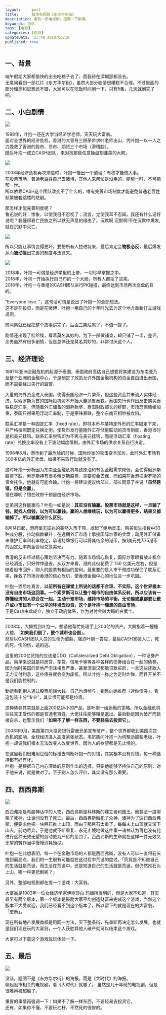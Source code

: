 ```yaml
---   
layout:     post  
title:      股市电视剧《东方华尔街》  
description: 看到一部电视剧，透漏一下剧情。  
keywords: 电影  
tags: [电影]  
categories: [电影]  
updateData:  23:40 2018/06/18   
published: true   
---  
```




## 一、背景 


端午假期大家都愉快的出去吃粽子去了，而我待在深圳那都没去。  
无意间看到一部烂片《东方华尔街》，虽然大部分剧情很糟糕不合理，不过里面的部分理念和思想还不错，大家可以在吃饭时间刷一下，只有5集，几天就刷完了吧。  


## 二、小白剧情 


![](http://res.tiankonguse.com/images/2018/06/20180618224510.png)  



1998年，叶抱一还在大学当经济学老师，天天玩大富翁。  
面对全世界的经济危机，香港的大领导三顾茅庐求叶老师出山，凭叶抱一以一人之力挽救了香港的股市、债市、期货三个市场（滑稽脸）。  
随后叶抱一成立CASH团队，来对抗那些任意操盘割韭菜的大鳄。  


![](http://res.tiankonguse.com/images/2018/06/20180618224550.png)  






2008年经济危机再次来临时，叶抱一悟出一个道理：有权才能做大事。  
在股票市场，普通老百姓自己去赌博，其他人来帮忙是没用的，能帮一时，不可能帮一世。  
所以依靠CASH这个团队改变不了什么的，唯有完善市场制度才能避免普通老百姓频繁被套跳楼的悲剧。  


那怎样才能完善制度呢？  
鲁迅说的好：惨象，以使我目不忍视了；流言，尤使我耳不忍闻。我还有什么话好说呢？我懂得衰亡民族之所以默无声息的缘由了。沉默啊,沉默啊!不在沉默中爆发,就在沉默中灭亡。   


![](http://res.tiankonguse.com/images/2018/06/20180618224841.png)   


所以只能让事情变得更坏，要把所有人拉进坑来，最后肯定会**物极必反**，最后爆发从而**被动**推出完善的制度与法律来。  



![](http://res.tiankonguse.com/images/2018/06/20180618224922.png)  


2018年，叶抱一可谓是经济学里的上帝，一切尽早掌握之中。   
2018年，叶抱一开始执行自己布的一个大局，所有人都拉了进来。    
2018年，叶抱一与重组的CASH团队进行PK碰撞，最终达到市场再次崩盘的目的。   


“Everyone lose. ”，这句话可谓是说出了叶抱一的全部想法。  
这不是在投资，而是在赌博，叶抱一用自己的十年时光去为这个地方重新订立游戏规则。  


前两集就已经把整个故事讲完了，后面三集烂尾了，不值一提了。  


剧情还出现了桂纶镁，看着莫名其妙的，为下一部做铺垫，却只铺了一半，差评。  
余男虽然有很多剧情，但是总体还是莫名其妙的，非常讨厌这个人。    


## 三、经济理论


1997年亚洲金融危机的起源于泰国，泰国政府高估自己想要将其建设为东南亚乃至整个亚洲的金融中心，于是制定了政策允许外国金融机构的资金自由进出泰国，而不需要经过央行的监管。  


大量的海外资金进入泰国，使得泰国经济一片繁荣，但这些资金并未流入实体经济。以索罗斯为首的国际投机资本开始大量抛售泰铢，泰国央行也作出反击购买泰铢稳定汇率，但随着外汇储备的消耗殆尽，泰国财政部长的辞职，市场恐慌情绪加重，泰国只得采用浮动汇率制，于是泰铢暴跌，整个东南亚相继被攻陷。  


联系汇率是一种固定汇率（fixed rate），即将本币与某特定外币的汇率固定下来，并严格按照既定兑换比例，使货币发行量随外汇存储量联动的货币制度，香港当时是和美元挂钩。联系汇率脱钩即为不再与美元挂钩，而是浮动汇率（floating rate）兑换比率没有上下波动幅度限制，由外汇市场的供求关系自行决定。  


1998年8月，港币到了最危险的时候，国际炒家的攻击变本加厉，此时外汇市场有300多亿的外汇卖盘，如果不采取行动就没有了。  


这时叶抱一分析因为东南亚金融危机导致原油和有色金融需求降低，会使得俄罗斯股票下跌，索罗斯持有很多俄罗斯股票，需要资金去保，而如果在香港把索罗斯的资金托住，他就有可能会输。叶抱一将建议提议给部长，部长同意了并说「**虽然是错，但是会赢**」。  
错在哪呢？错在政府干预自由经济市场。  


徒弟问这样能赢吗？叶抱一如是说：**其实没有输赢。股票市场就是这样，一旦输了钱，就找人借钱，以为可以赢钱。赢的人想继续玩，以为可以赢得更多，结果又都输掉了。所以输赢没什么区别。**   



8月14日起，港府毫无征兆的突然入市干预，发起了绝地反击。购买恒生指数中33种成分股，拉动指数攀升；在远期外汇市场上承接国际炒家的卖盘；动用外汇储备来维护汇率和利率稳定，承诺持牌银行可以将其结余的港币，按1美元兑7.75港币的固定汇率向金管局兑换美元。  


香港的反击经过精心策划坚决而有力。随着市场信心恢复，国际炒家眼看战斗机会已经消逝，只好悻悻退去。从双方来看，港府此役花费了 150 亿美元左右，但是随着股市回升，购入的股票有相当的盈利。最重要的是入市干预成功保住了联系汇率，挽救了市场对香港的信心危机，使香港金融中心的地位进一步巩固。  


叶抱一酒后吐真言，**以前所有在课堂上所说的话都不合理、不实际，这个世界根本没有自由市场这回事。一个索罗斯可以让整个城市的自由体系反转，所以应该有一群懂经济的人联合在一起，主动干预市场，维持市场的平衡，无论输或赢都要让散户或小市民有一个公平的环境去投资，这个是叶抱一理想的自由市场**。  
于是Cash由此成立，独立于政府体系，作为对付金融大鳄的白武士。  


--------------------------------------------------------------------------------  


2008年，大鳄找到叶抱一，想请他帮忙处理手上200亿的资产。大鳄指着一幢幢大楼，「**如果我们倒了，整个城市也会倒**」。  
然后以CASH团队人员的生命为威胁，强迫叶抱一答应，最后CASH家破人亡，死的死，伤的伤，逃的逃。  


这里的200亿货指的应该是CDO（Collateralized Debt Obligation），一种证券产品，简单来说就是将房贷、车贷、信用卡等等各种各样的债券组合在一起的债券，因为当时美国的房地产泡沫相当严重，甚至流浪汉都能贷款买房，一旦这些还款人无力支付利息，这些债券就会变为废纸。所以叶抱一称之为定时炸弹，而且开关不是我们能控制的。  


勤姐看到别人通过股票能赚大钱，自己也想参与，销售向她推荐「迷你债券」，看这包装十分“专业”，其实很可能都是垃圾。  


这种债券其实就是上面200亿拆小的产品，是叶抱一给张融的策略。所以金融危机往往真正受伤的都是普通老百姓，大佬往往能够赚足退出。最后勤姐因为破产而跳楼自杀，也警示我们「**如果不了解一样东西，不要轻易去投资它**」。  


2008年9月，美国第四大投资银行雷曼兄弟宣布破产，整个世界都收到美国次贷危机的影响，全球经济进入高度紧张状态。韦航质问叶抱一为何帮助那些老板，叶抱一却说我们根本无法改变人改变世界，因为人的欲望都是无止境的。  


在这里我们很难用世俗的标准去判断叶抱一的对错，其实根本没有对错，每一种选择都有好有坏。  
叶抱一是根据自己内心深处的原则作出的选择，只要他能够坚持住自己的原则，对于他来说，就是做对了。至于别人怎么评价，其实没有那么重要。  




## 四、西西弗斯



![](http://res.tiankonguse.com/images/2018/06/Punishment_sisyph.jpg)


西西弗斯是希腊神话中的人物，西西弗斯是科林斯的建立者和国王。他甚至一度绑架了死神，让世间没有了死亡。最后，西西弗斯触犯了众神，诸神为了惩罚西西弗斯，便要求他把一块巨石推上山顶，而由于那巨石太重了，每每未上山顶就又滚下山去，前功尽弃，于是他就不断重复、永无止境地做这件事—诸神认为再也没有比进行这种无效无望的劳动更为严厉的惩罚了。西西弗斯的生命就在这样一件无效又无望的劳作当中慢慢消耗殆尽。  


叶抱一在此想表明，每一个在金融市场的人都是西西弗斯，没有人可以一直将石头推到最高点，我们的一生很有可能就在这过程中荒诞的度过。「究竟是不知道自己的生活就是荒诞，而生活在荒诞中，还是知道自己的生活就是荒诞，但仍然推石头上山，哪一种更悲剧呢？」  


另外，整部电视剧都在提一个游戏：大富翁。  


大富翁是1903年一位女经济学家伊丽莎白·玛姬所发明的，但是大家不知道，其实最早有两个版本，第一个版本是鼓励大家平均创造财富来完成这个游戏，当然这个版本不大受欢迎，我们已经看不到这个版本了，所以留下的就是现在的大富翁，「垄断」。    


现在所有地产发展商都是用同一方法，买下整条街，先垄断再决定怎么发展，也就是我们现在玩的大富翁，一个人获胜其他人破产就可以结束这个游戏。  


大家可以下载这个游戏玩玩体验一下。  


## 五、最后



![](http://res.tiankonguse.com/images/2018/06/b3a1c5c4b788fbaa2ef1f870f79fe752_r.jpg)


没错，题图不是《东方华尔街》的海报，而是《大时代》的海报。  
聊起股市相关的电视剧，看《大时代》就够了。
虽然是几十年前的电视剧，但是很难再被超越了。


重要的事情再强调一下：如果不了解一样东西，不要轻易去投资它。  
还有，如果你不懂，不要玩杠杆，不然死的很惨的。  



